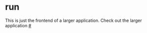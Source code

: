 # run

This is just the frontend of a larger application. Check out the larger application [#](here)
